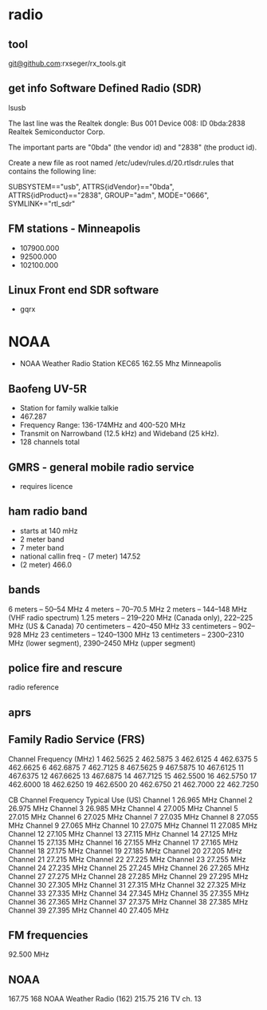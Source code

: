 # radio

## tool
git@github.com:rxseger/rx_tools.git

## get info Software Defined Radio (SDR)
lsusb

The last line was the Realtek dongle:
Bus 001 Device 008: ID 0bda:2838 Realtek Semiconductor Corp.

The important parts are "0bda" (the vendor id) and "2838" (the product id).

Create a new file as root named /etc/udev/rules.d/20.rtlsdr.rules that contains the following line:

SUBSYSTEM=="usb", ATTRS{idVendor}=="0bda", ATTRS{idProduct}=="2838", GROUP="adm", MODE="0666", SYMLINK+="rtl_sdr"

## FM stations - Minneapolis
- 107900.000
- 92500.000
- 102100.000

## Linux Front end SDR software
- gqrx

# NOAA
- NOAA Weather Radio Station KEC65 162.55 Mhz Minneapolis

## Baofeng UV-5R
- Station for family walkie talkie
- 467.287
- Frequency Range: 136-174MHz and 400-520 MHz
- Transmit on Narrowband (12.5 kHz) and Wideband (25 kHz).
- 128 channels total

## GMRS - general mobile radio service
- requires licence

## ham radio band
- starts at 140 mHz
- 2 meter band
- 7 meter band
- national callin freq - (7 meter) 147.52
- (2 meter) 466.0

## bands
6 meters – 50–54 MHz
4 meters – 70–70.5 MHz
2 meters – 144–148 MHz (VHF radio spectrum)
1.25 meters – 219–220 MHz (Canada only), 222–225 MHz (US & Canada)
70 centimeters – 420–450 MHz
33 centimeters – 902–928 MHz
23 centimeters – 1240–1300 MHz
13 centimeters – 2300–2310 MHz (lower segment), 2390–2450 MHz (upper segment)

## police fire and rescure
radio reference

## aprs

## Family Radio Service (FRS)
Channel	Frequency (MHz)
1	462.5625
2	462.5875
3	462.6125
4	462.6375
5	462.6625
6	462.6875
7	462.7125
8	467.5625
9	467.5875
10	467.6125
11	467.6375
12	467.6625
13	467.6875
14	467.7125
15	462.5500
16	462.5750
17	462.6000
18	462.6250
19	462.6500
20	462.6750
21	462.7000
22	462.7250

CB Channel	Frequency	Typical Use (US)
Channel 1	26.965 MHz
Channel 2	26.975 MHz
Channel 3	26.985 MHz
Channel 4	27.005 MHz
Channel 5	27.015 MHz
Channel 6	27.025 MHz
Channel 7	27.035 MHz
Channel 8	27.055 MHz
Channel 9	27.065 MHz
Channel 10	27.075 MHz
Channel 11	27.085 MHz
Channel 12	27.105 MHz
Channel 13	27.115 MHz
Channel 14	27.125 MHz
Channel 15	27.135 MHz
Channel 16	27.155 MHz
Channel 17	27.165 MHz
Channel 18	27.175 MHz
Channel 19	27.185 MHz
Channel 20	27.205 MHz
Channel 21	27.215 MHz
Channel 22	27.225 MHz
Channel 23	27.255 MHz
Channel 24	27.235 MHz
Channel 25	27.245 MHz
Channel 26	27.265 MHz
Channel 27	27.275 MHz
Channel 28	27.285 MHz
Channel 29	27.295 MHz
Channel 30	27.305 MHz
Channel 31	27.315 MHz
Channel 32	27.325 MHz
Channel 33	27.335 MHz
Channel 34	27.345 MHz
Channel 35	27.355 MHz
Channel 36	27.365 MHz
Channel 37	27.375 MHz
Channel 38	27.385 MHz
Channel 39	27.395 MHz
Channel 40	27.405 MHz

## FM frequencies
92.500 MHz

## NOAA
167.75	168	NOAA Weather Radio (162)
215.75	216	TV ch. 13
